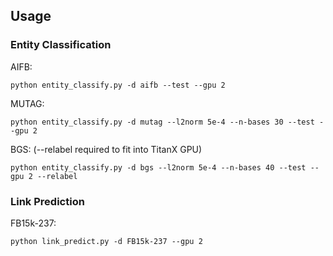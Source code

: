 ## Usage

### Entity Classification
AIFB:
```
python entity_classify.py -d aifb --test --gpu 2
```

MUTAG:
```
python entity_classify.py -d mutag --l2norm 5e-4 --n-bases 30 --test --gpu 2
```

BGS: (--relabel required to fit into TitanX GPU)
```
python entity_classify.py -d bgs --l2norm 5e-4 --n-bases 40 --test --gpu 2 --relabel
```

### Link Prediction
FB15k-237:
```
python link_predict.py -d FB15k-237 --gpu 2
```
